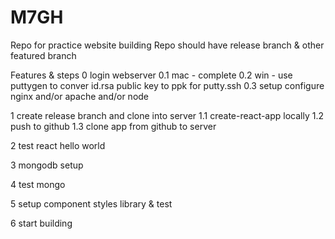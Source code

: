 # M7GH

Repo for practice website building
Repo should have
release branch & other featured branch

Features & steps
0 login webserver
0.1 mac - complete
0.2 win - use puttygen to conver id.rsa public key to ppk for putty.ssh
0.3 setup configure nginx and/or apache and/or node

1 create release branch and clone into server
1.1 create-react-app locally
1.2 push to github
1.3 clone app from github to server


2 test react hello world

3 mongodb setup

4 test mongo 

5 setup component styles library & test

6 start building
